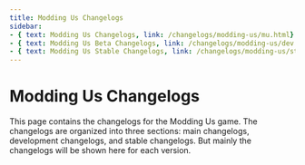 ```yaml
---
title: Modding Us Changelogs
sidebar:
- { text: Modding Us Changelogs, link: /changelogs/modding-us/mu.html}
- { text: Modding Us Beta Changelogs, link: /changelogs/modding-us/dev.html}
- { text: Modding Us Stable Changelogs, link: /changelogs/modding-us/stable.html}
---
```

# Modding Us Changelogs
This page contains the changelogs for the Modding Us game. The changelogs are organized into three sections: main changelogs, development changelogs, and stable changelogs. But mainly the changelogs will be shown here for each version.